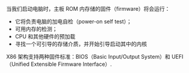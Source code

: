 当我们启动电脑时，主板 ROM 内存储的固件（firmware）将会运行：
+ 它将负责电脑的加电自检（power-on self test）；
+ 可用内存的检测；
+ CPU 和其他硬件的预加载
+ 寻找一个可引导的存储介质，并开始引导启动其中的内核

X86 架构支持两种固件标准：BIOS（Basic Input/Output System）和 UEFI（Unified Extensible Firmware Interface）.
